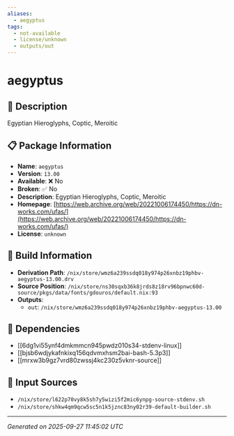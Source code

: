 ```yaml
---
aliases:
  - aegyptus
tags:
  - not-available
  - license/unknown
  - outputs/out
---
```


# aegyptus

## 📝 Description

Egyptian Hieroglyphs, Coptic, Meroitic

## 📋 Package Information

- **Name**: `aegyptus`
- **Version**: `13.00`
- **Available**: ❌ No
- **Broken**: ✅ No
- **Description**: Egyptian Hieroglyphs, Coptic, Meroitic
- **Homepage**: [https://web.archive.org/web/20221006174450/https://dn-works.com/ufas/](https://web.archive.org/web/20221006174450/https://dn-works.com/ufas/)
- **License**: `unknown`

## 🔧 Build Information

- **Derivation Path**: `/nix/store/wmz6a239ssdq018y974p26xnbz19phbv-aegyptus-13.00.drv`
- **Source Position**: `/nix/store/ns30sqxb36k8jrds8z18rv96bpnwc60d-source/pkgs/data/fonts/gdouros/default.nix:93`
- **Outputs**:
  - `out`:  `/nix/store/wmz6a239ssdq018y974p26xnbz19phbv-aegyptus-13.00`

## 🔗 Dependencies

- [[6dg1vi55ynf4dmkmmcn945pwdz010s34-stdenv-linux]]
- [[bjsb6wdjykafnkixq156qdvmxhsm2bai-bash-5.3p3]]
- [[mrxw3b9gz7vrd80zwssj4kc230z5vknr-source]]

## 📁 Input Sources

- `/nix/store/l622p70vy8k5sh7y5wizi5f2mic6ynpg-source-stdenv.sh`
- `/nix/store/shkw4qm9qcw5sc5n1k5jznc83ny02r39-default-builder.sh`

---
*Generated on 2025-09-27 11:45:02 UTC*

